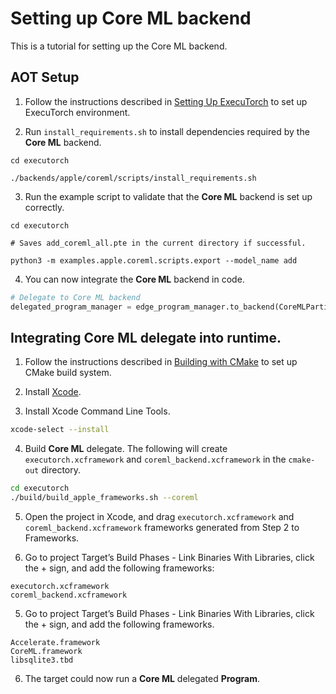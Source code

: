 # Setting up Core ML backend

This is a tutorial for setting up the Core ML backend.

## AOT Setup

1. Follow the instructions described in [Setting Up ExecuTorch](/docs/source/getting-started-setup.md) to set up ExecuTorch environment.

2. Run `install_requirements.sh` to install dependencies required by the **Core ML** backend.

```
cd executorch

./backends/apple/coreml/scripts/install_requirements.sh

```

3. Run the example script to validate that the **Core ML** backend is set up correctly.

```
cd executorch

# Saves add_coreml_all.pte in the current directory if successful.

python3 -m examples.apple.coreml.scripts.export --model_name add

```

4. You can now integrate the **Core ML** backend in code.

```python
# Delegate to Core ML backend
delegated_program_manager = edge_program_manager.to_backend(CoreMLPartitioner())
```


## Integrating Core ML delegate into runtime.

1. Follow the instructions described in [Building with CMake](/docs/source/runtime-build-and-cross-compilation.md#building-with-cmake) to set up CMake build system.

2. Install [Xcode](https://developer.apple.com/xcode/).

3. Install Xcode Command Line Tools.

```bash
xcode-select --install
```

4. Build **Core ML** delegate. The following will create `executorch.xcframework` and `coreml_backend.xcframework` in the `cmake-out` directory.

```bash
cd executorch
./build/build_apple_frameworks.sh --coreml
```
5. Open the project in Xcode, and drag `executorch.xcframework` and `coreml_backend.xcframework` frameworks generated from Step 2 to Frameworks.

6. Go to project Target’s Build Phases -  Link Binaries With Libraries, click the + sign, and add the following frameworks:

```
executorch.xcframework
coreml_backend.xcframework
```

5. Go to project Target’s Build Phases -  Link Binaries With Libraries, click the + sign, and add the following frameworks.
```
Accelerate.framework
CoreML.framework
libsqlite3.tbd
```

6. The target could now run a **Core ML** delegated **Program**.
